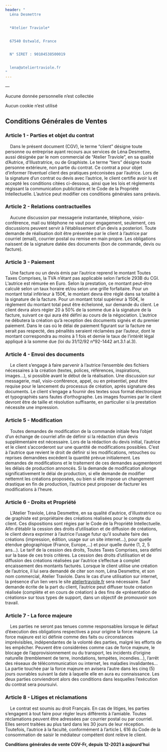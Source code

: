 ```yaml
---
header: "
  Léna Desmettre


  *Atelier Traviole*


  67540 Ostwald, France


  N° SIRET : 90104538500019


  lena@ateliertraviole.fr
"
---
```

—

Aucune donnée personnelle n’est collectée

Aucun cookie n’est utilisé

## Conditions Générales de Ventes

### Article 1 - Parties et objet du contrat

    Dans le présent document (CGV), le terme “client” désigne toute personne ou entreprise ayant recours aux services de Léna Desmettre, aussi désignée par le nom commercial de “Atelier Traviole”, en sa qualité d’Autrice,  d’Illustratrice, ou de Graphiste. Le terme “tiers” désigne toute personne extérieure, non partie du contrat. Ce contrat a pour objet d’informer l’éventuel client des pratiques préconisées par l’autrice. Lors de la signature d’un contrat ou devis avec l’autrice, le client certifie avoir lu et accepté les conditions citées ci-dessous, ainsi que les lois et règlements régissant la communication publicitaire et le Code de la Propriété Intellectuelle. L’autrice peut modifier ces conditions générales sans préavis.

### Article 2 - Relations contractuelles

    Aucune discussion par messagerie instantanée, téléphone, visio-conférence, mail ou téléphone ne vaut pour engagement, seulement, ces discussions peuvent servir à l’établissement d’un devis a posteriori. Toute demande de réalisation doit être présentée par le client à l’autrice par courriel (email), courrier postal ou remise en main propre. Les obligations naissent de la signature datée des documents (bon de commande, devis ou facture).

### Article 3 - Paiement

    Une facture ou un devis émis par l’autrice reprend le montant Toutes Taxes Comprises, la TVA n’étant pas applicable selon l’article 293B du CGI. L’autrice est rémurée en Euro. Selon la prestation, ce montant peut-être calculé selon un taux horaire et/ou selon une grille forfaitaire. Pour un montant total inférieur à 150€, le montant devra être réglé dans sa totalité à la signature de la facture. Pour un montant total supérieur à 150€, le règlement du montant total peut être échelonné, sur demande du client. Le client devra alors régler 20 à 50% de la somme due à la signature de la facture, suivant ce qui aura été défini au cours de la négociation. L’autrice ne débutera la création qu’à reception des documents signés et du premier paiement. Dans le cas où le délai de paiement figurant sur la facture ne serait pas respecté, des pénalités seraient réclamées par l’auteur, dont le montant correspondra au moins à 1 fois et demie le taux de l’intérêt légal appliqué à la somme due (loi du 31/12/92 n°92-1442 art.3.1 al.3).

### Article 4 - Envoi des documents

    Le client s’engage à faire parvenir à l’autrice l’ensemble des fichiers nécessaires à la création (textes, polices, références, inspirations, images...), si possible avant le début de la réalisation. Une discussion sur messagerie, mail, visio-conférence, appel, ou en présentiel, peut être requise pour le lancement du processus de création, après signature des documents. Le client s’engage a fournir des textes sous format électronique et typographiés sans fautes d’orthographe. Les images fournies par le client devront être de taille et résolution suffisante, en particulier si la prestation nécessite une impression. 

### Article 5 - Modification

    Toutes demandes de modification de la commande initiale fera l’objet d’un échange de courriel afin de définir si la rédaction d’un devis supplémentaire est nécessaire. Lors de la rédaction du devis initial, l’autrice et le client s’accorderont sur une quantité de modifications possibles. C’est à l’autrice que revient le droit de définir si les modifications, retouches ou reprises demandées excèdent la quantité prévue initialement. Les demandes de modifications et le traitement de ces demandes augmenteront les délais de production annoncés. Si la demande de modification allonge significativement le délai de production, si elle demande de modifier nettemnt les créations proposées, ou bien si elle impose un changement drastique en fin de production, l’autrice peut proposer de facturer les modifications à l’heure.

### Article 6 - Droits et Propriété

    L’Atelier Traviole, Léna Desmettre, en sa qualité d’autrice, d’illustratrice ou de graphiste est propriétaire des créations réalisées pour le compte du client. Ces dispositions sont régies par le Code de la Propriété Intellectuelle. Afin d’établir la cession des droits d’utilisation et de diffusion de créations, le client devra exprimer à l’autrice l’usage futur qu’il souhaite faire des créations (impression, édition, usage sur un site internet...), pour quelle étendue géographique (France, Europe,...) et pour quelle durée (1, 2, 5 ans...). Le tarif de la cession des droits, Toutes Taxes Comprises, sera défini sur la base de ces trois critères. La cession des droits d’utilisation et de diffusion des créations réalisées par l’autrice s’effectue à complet encaissement des montants facturés. Lorsque le client utilise une création de l’autrice, il lui sera demandé de citer son nom, Léna Desmettre, et son nom commercial, Atelier Traviole. Dans le cas d’une utilisation sur internet, la présence d’un lien vers le site [ateliertraviole.fr](http://ateliertraviole.fr) sera nécessaire. Sauf demande écrite de la part du client, l’autrice peut diffuser toute création réalisée (complète et en cours de création) à des fins de «présentation de créations» sur tous types de support, dans un objectif de promouvoir son travail.

### Article 7 - La force majeure

    Les parties ne seront pas tenues comme responsables lorsque le défaut d’éxecution des obligations respectives a pour origine la force majeure. La force majeure est ici définie comme des faits ou circonstances imprévisibles, indépendantes de la volonté des parties, malgré les efforts de les empêcher. Peuvent être considérées comme cas de force majeure, le blocage de l’approvisionnement ou du transport, les incidents d’origine naturelle (tremblement de terre, inondations, tempètes, incendies...), l’arrêt des réseaux de télécommunication ou internet, les maladies invalidantes... La partie touchée par la force majeure en avisera l’autre dans les cinq (5) jours ouvrables suivant la date à laquelle elle en aura eu connaissance. Les deux parties conviendront alors des conditions dans lesquelles l’exécution du contrat sera poursuivi.

### Article 8 - Litiges et réclamations

    Le contrat est soumis au droit Français. En cas de litiges, les parties s’engagent à tout faire pour régler leurs différents à l’amiable. Toutes réclamations peuvent être adressées par courrier postal ou par courriel. Elles seront traitées au plus tard dans les 30 jours de leur réception. Toutefois, l’autrice à la faculté, conformément à l’article L 616 du Code de la consommation de saisir le médiateur compétent dont relève le client. 

**Conditions générales de vente CGV-Fr, depuis 12-2021 à aujourd’hui**

